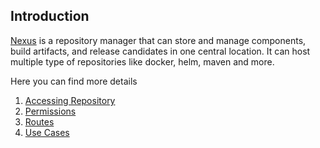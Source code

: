 ## Introduction

[Nexus](https://www.sonatype.com/products/repository-pro) is a repository manager that can store and manage components, build artifacts, and release candidates in one central location. It can host multiple type of repositories like docker, helm, maven and more.

Here you can find more details

1. [Accessing Repository](./06-accessing-repository.md)
2. [Permissions](./03-permissions.md)
3. [Routes](./04-routes.md)
4. [Use Cases](./05-use-cases.md)
